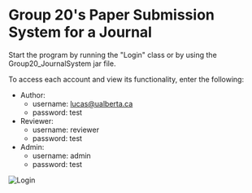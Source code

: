 # Group 20's Paper Submission System for a Journal

Start the program by running the "Login" class or by using the Group20_JournalSystem jar file.

To access each account and view its functionality, enter the following:
  - Author:
    - username: lucas@ualberta.ca
    - password: test
  - Reviewer:
    - username: reviewer
    - password: test
  - Admin:
    - username: admin
    - password: test

![Login](https://user-images.githubusercontent.com/40903042/54840131-e35cf600-4c91-11e9-8f37-a2da3f71671c.jpg)